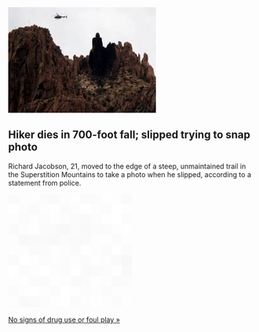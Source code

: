 
![Hiker dies in 700-foot fall; slipped trying to snap photo](./20220131055845.png)
## Hiker dies in 700-foot fall; slipped trying to snap photo

Richard Jacobson, 21, moved to the edge of a steep, unmaintained trail in the Superstition Mountains to take a photo when he slipped, according to a statement from police.

![pic](../square_bg.png)

[No signs of drug use or foul play »](https://www.yahoo.com/news/hiker-dies-arizona-falling-700-201303687.html)
